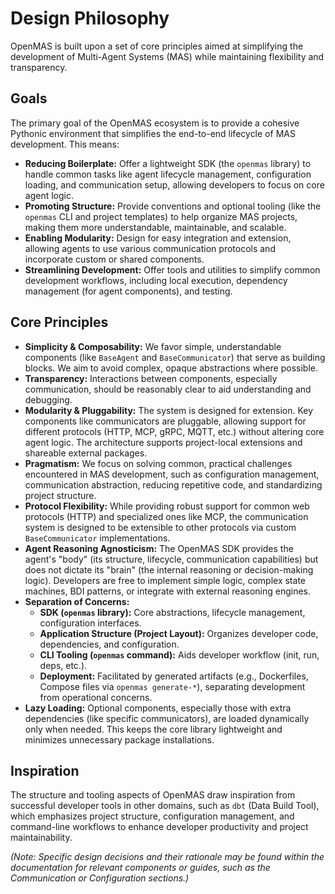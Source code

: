 # Design Philosophy

OpenMAS is built upon a set of core principles aimed at simplifying the development of Multi-Agent Systems (MAS) while maintaining flexibility and transparency.

## Goals

The primary goal of the OpenMAS ecosystem is to provide a cohesive Pythonic environment that simplifies the end-to-end lifecycle of MAS development. This means:

*   **Reducing Boilerplate:** Offer a lightweight SDK (the `openmas` library) to handle common tasks like agent lifecycle management, configuration loading, and communication setup, allowing developers to focus on core agent logic.
*   **Promoting Structure:** Provide conventions and optional tooling (like the `openmas` CLI and project templates) to help organize MAS projects, making them more understandable, maintainable, and scalable.
*   **Enabling Modularity:** Design for easy integration and extension, allowing agents to use various communication protocols and incorporate custom or shared components.
*   **Streamlining Development:** Offer tools and utilities to simplify common development workflows, including local execution, dependency management (for agent components), and testing.

## Core Principles

*   **Simplicity & Composability:** We favor simple, understandable components (like `BaseAgent` and `BaseCommunicator`) that serve as building blocks. We aim to avoid complex, opaque abstractions where possible.
*   **Transparency:** Interactions between components, especially communication, should be reasonably clear to aid understanding and debugging.
*   **Modularity & Pluggability:** The system is designed for extension. Key components like communicators are pluggable, allowing support for different protocols (HTTP, MCP, gRPC, MQTT, etc.) without altering core agent logic. The architecture supports project-local extensions and shareable external packages.
*   **Pragmatism:** We focus on solving common, practical challenges encountered in MAS development, such as configuration management, communication abstraction, reducing repetitive code, and standardizing project structure.
*   **Protocol Flexibility:** While providing robust support for common web protocols (HTTP) and specialized ones like MCP, the communication system is designed to be extensible to other protocols via custom `BaseCommunicator` implementations.
*   **Agent Reasoning Agnosticism:** The OpenMAS SDK provides the agent's "body" (its structure, lifecycle, communication capabilities) but does not dictate its "brain" (the internal reasoning or decision-making logic). Developers are free to implement simple logic, complex state machines, BDI patterns, or integrate with external reasoning engines.
*   **Separation of Concerns:**
    *   **SDK (`openmas` library):** Core abstractions, lifecycle management, configuration interfaces.
    *   **Application Structure (Project Layout):** Organizes developer code, dependencies, and configuration.
    *   **CLI Tooling (`openmas` command):** Aids developer workflow (init, run, deps, etc.).
    *   **Deployment:** Facilitated by generated artifacts (e.g., Dockerfiles, Compose files via `openmas generate-*`), separating development from operational concerns.
*   **Lazy Loading:** Optional components, especially those with extra dependencies (like specific communicators), are loaded dynamically only when needed. This keeps the core library lightweight and minimizes unnecessary package installations.

## Inspiration

The structure and tooling aspects of OpenMAS draw inspiration from successful developer tools in other domains, such as `dbt` (Data Build Tool), which emphasizes project structure, configuration management, and command-line workflows to enhance developer productivity and project maintainability.

*(Note: Specific design decisions and their rationale may be found within the documentation for relevant components or guides, such as the Communication or Configuration sections.)*
